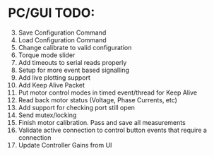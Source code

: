 # PC/GUI TODO:
3.  Save Configuration Command
4.  Load Configuration Command
5.  Change calibrate to valid configuration
6.  Torque mode slider
7.  Add timeouts to serial reads properly
8.  Setup for more event based signalling
9.  Add live plotting support
10. Add Keep Alive Packet
11. Put motor control modes in timed event/thread for Keep Alive
11. Read back motor status (Voltage, Phase Currents, etc)
12. Add support for checking port still open
13. Send mutex/locking
14. Finish motor calibration.  Pass and save all measurements
15. Validate active connection to control button events that require a connection
16. Update Controller Gains from UI